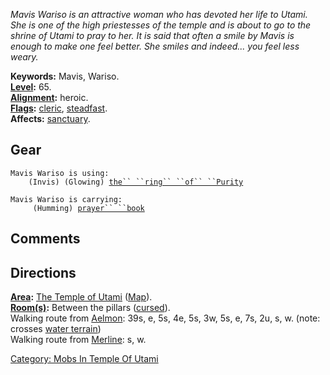 *Mavis Wariso is an attractive woman who has devoted her life to Utami.
She is one of the high priestesses of the temple and is about to go to
the shrine of Utami to pray to her. It is said that often a smile by
Mavis is enough to make one feel better. She smiles and indeed... you
feel less weary.*

**Keywords:** Mavis, Wariso.  
**[Level](Level "wikilink"):** 65.  
**[Alignment](Alignment "wikilink"):** heroic.  
**[Flags](:Category:_Mob_Types "wikilink"):**
[cleric](Spellcasting_Mobs "wikilink"),
[steadfast](Sentinel_Mobs "wikilink").  
**Affects:** [sanctuary](Sanctuary "wikilink").  

## Gear

`Mavis Wariso is using:`  
<worn on finger>`    (Invis) (Glowing) `[`the`` ``ring`` ``of`` ``Purity`](Ring_Of_Purity "wikilink")

`Mavis Wariso is carrying:`  
`     (Humming) `[`prayer`` ``book`](Prayer_Book "wikilink")

## Comments

## Directions

**[Area](:Category:_Areas "wikilink"):** [The Temple of
Utami](:Category:_Temple_Of_Utami "wikilink")
([Map](Temple_Of_Utami_Map "wikilink")).  
**[Room(s)](:Category:_Rooms "wikilink"):** Between the pillars
([cursed](Cursed_Rooms "wikilink")).  
Walking route from [Aelmon](Aelmon "wikilink"): 39s, e, 5s, 4e, 5s, 3w,
5s, e, 7s, 2u, s, w. (note: crosses [water
terrain](Water_Terrain "wikilink"))  
Walking route from [Merline](Merline "wikilink"): s, w.  

[Category: Mobs In Temple Of
Utami](Category:_Mobs_In_Temple_Of_Utami "wikilink")
